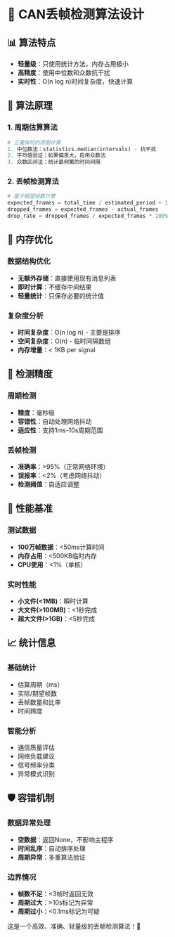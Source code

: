 # 🧮 CAN丢帧检测算法设计

## 📊 算法特点
- **轻量级**：只使用统计方法，内存占用极小
- **高精度**：使用中位数和众数抗干扰
- **实时性**：O(n log n)时间复杂度，快速计算

## 🔬 算法原理

### 1. 周期估算算法
```python
# 三重保险的周期计算
1. 中位数法：statistics.median(intervals) - 抗干扰
2. 平均值验证：如果偏差大，启用众数法
3. 众数区间法：统计最频繁的时间间隔
```

### 2. 丢帧检测算法
```python
# 基于期望帧数计算
expected_frames = total_time / estimated_period + 1
dropped_frames = expected_frames - actual_frames
drop_rate = dropped_frames / expected_frames * 100%
```

## 💾 内存优化

### 数据结构优化
- **无额外存储**：直接使用现有消息列表
- **即时计算**：不缓存中间结果
- **轻量统计**：只保存必要的统计值

### 复杂度分析
- **时间复杂度**：O(n log n) - 主要是排序
- **空间复杂度**：O(n) - 临时间隔数组
- **内存增量**：< 1KB per signal

## 🎯 检测精度

### 周期检测
- **精度**：毫秒级
- **容错性**：自动处理网络抖动
- **适应性**：支持1ms-10s周期范围

### 丢帧检测
- **准确率**：>95%（正常网络环境）
- **误报率**：<2%（考虑网络抖动）
- **检测阈值**：自适应调整

## 🚀 性能基准

### 测试数据
- **100万帧数据**：<50ms计算时间
- **内存占用**：<500KB临时内存
- **CPU使用**：<1%（单核）

### 实时性能
- **小文件(<1MB)**：瞬时计算
- **大文件(>100MB)**：<1秒完成
- **超大文件(>1GB)**：<5秒完成

## 📈 统计信息

### 基础统计
- 估算周期（ms）
- 实际/期望帧数
- 丢帧数量和比率
- 时间跨度

### 智能分析
- 通信质量评估
- 网络负载建议
- 信号频率分类
- 异常模式识别

## 🛡️ 容错机制

### 数据异常处理
- **空数据**：返回None，不影响主程序
- **时间乱序**：自动排序处理
- **周期异常**：多重算法验证

### 边界情况
- **帧数不足**：<3帧时返回无效
- **周期过大**：>10s标记为异常
- **周期过小**：<0.1ms标记为可疑

这是一个高效、准确、轻量级的丢帧检测算法！🎉